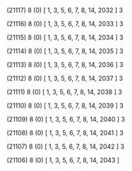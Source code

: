 (21117) 8 (0) [ 1, 3, 5, 6, 7, 8, 14, 2032 ] 3 


(21116) 8 (0) [ 1, 3, 5, 6, 7, 8, 14, 2033 ] 3 


(21115) 8 (0) [ 1, 3, 5, 6, 7, 8, 14, 2034 ] 3 


(21114) 8 (0) [ 1, 3, 5, 6, 7, 8, 14, 2035 ] 3 


(21113) 8 (0) [ 1, 3, 5, 6, 7, 8, 14, 2036 ] 3 


(21112) 8 (0) [ 1, 3, 5, 6, 7, 8, 14, 2037 ] 3 


(21111) 8 (0) [ 1, 3, 5, 6, 7, 8, 14, 2038 ] 3 


(21110) 8 (0) [ 1, 3, 5, 6, 7, 8, 14, 2039 ] 3 


(21109) 8 (0) [ 1, 3, 5, 6, 7, 8, 14, 2040 ] 3 


(21108) 8 (0) [ 1, 3, 5, 6, 7, 8, 14, 2041 ] 3 


(21107) 8 (0) [ 1, 3, 5, 6, 7, 8, 14, 2042 ] 3 


(21106) 8 (0) [ 1, 3, 5, 6, 7, 8, 14, 2043 ]  

